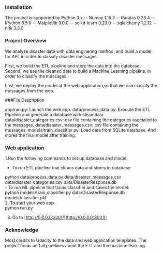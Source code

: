 
### Installation
The project is supported by Python 3.x 
-- Numpy 1.15.2
-- Pandas 0.23.4
-- IPython 6.5.0
-- Matplotlib 3.0.0
-- scikit-learn 0.20.0
-- sqlalchemy 1.2.12
-- nltk 3.3.0

### Project Overview
We analyze disaster data with data enginering method, and build a model for API, in order to classify disaster messages.

First, we build the ETL pipeline and store the data into the database. Second, we use the cleaned data to build a Machine Learning pipeline, in order to classify the messages.

Last, we deploy the model at the web application,so that we can classify the messages from the web.

###File Description

app/run.py: Launch the web app.
data/process_data.py: Execute the ETL Pipeline and generate a database with clean data.
data/disaster_categories.csv: csv file containing the categories asociated to the messages.
data/disaster_messages.csv: csv file containing the messages.
models/train_classifier.py: Load data from SQLite database. And stores the final model after training.

### Web application

1.Run the following commands to set up database and model.

  - To run ETL pipeline that cleans data and stores in database:
  <div class="bg-gray">python data/process_data.py data/disaster_messages.csv data/disaster_categories.csv data/DisasterResponse.db</div>
  - To run ML pipeline that trains classifier and saves the model:
  <div class="bg-gray">python models/train_classifier.py data/DisasterResponse.db models/classifier.pkl</div>
2. To start your web app. 
  <div class="bg-gray">python run.py</div>

3. Go to [http://0.0.0.0:3001/](http://0.0.0.0:3001/)

### Acknowledge
Most credits to Udacity to the data and web application templates. The project focus on full pipelines about the ETL and the machine learning.
